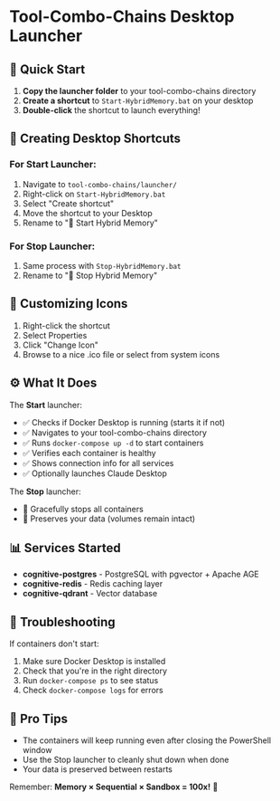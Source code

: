 # Tool-Combo-Chains Desktop Launcher

## 🚀 Quick Start
1. **Copy the launcher folder** to your tool-combo-chains directory
2. **Create a shortcut** to `Start-HybridMemory.bat` on your desktop
3. **Double-click** the shortcut to launch everything!

## 📁 Creating Desktop Shortcuts

### For Start Launcher:
1. Navigate to `tool-combo-chains/launcher/`
2. Right-click on `Start-HybridMemory.bat`
3. Select "Create shortcut"
4. Move the shortcut to your Desktop
5. Rename to "🚀 Start Hybrid Memory"

### For Stop Launcher:
1. Same process with `Stop-HybridMemory.bat`
2. Rename to "🛑 Stop Hybrid Memory"

## 🎨 Customizing Icons
1. Right-click the shortcut
2. Select Properties
3. Click "Change Icon"
4. Browse to a nice .ico file or select from system icons

## ⚙️ What It Does

The **Start** launcher:
- ✅ Checks if Docker Desktop is running (starts it if not)
- ✅ Navigates to your tool-combo-chains directory
- ✅ Runs `docker-compose up -d` to start containers
- ✅ Verifies each container is healthy
- ✅ Shows connection info for all services
- ✅ Optionally launches Claude Desktop

The **Stop** launcher:
- 🛑 Gracefully stops all containers
- 🛑 Preserves your data (volumes remain intact)

## 📊 Services Started
- **cognitive-postgres** - PostgreSQL with pgvector + Apache AGE
- **cognitive-redis** - Redis caching layer
- **cognitive-qdrant** - Vector database

## 🔧 Troubleshooting

If containers don't start:
1. Make sure Docker Desktop is installed
2. Check that you're in the right directory
3. Run `docker-compose ps` to see status
4. Check `docker-compose logs` for errors

## 🎯 Pro Tips
- The containers will keep running even after closing the PowerShell window
- Use the Stop launcher to cleanly shut down when done
- Your data is preserved between restarts

Remember: **Memory × Sequential × Sandbox = 100x!** 🚀